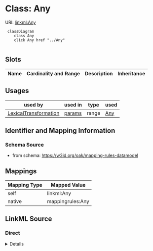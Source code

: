 

# Class: Any



URI: [linkml:Any](https://w3id.org/linkml/Any)






```{mermaid}
 classDiagram
    class Any
    click Any href "../Any"
      
```




<!-- no inheritance hierarchy -->


## Slots

| Name | Cardinality and Range | Description | Inheritance |
| ---  | --- | --- | --- |





## Usages

| used by | used in | type | used |
| ---  | --- | --- | --- |
| [LexicalTransformation](LexicalTransformation.md) | [params](params.md) | range | [Any](Any.md) |






## Identifier and Mapping Information







### Schema Source


* from schema: https://w3id.org/oak/mapping-rules-datamodel




## Mappings

| Mapping Type | Mapped Value |
| ---  | ---  |
| self | linkml:Any |
| native | mappingrules:Any |







## LinkML Source

<!-- TODO: investigate https://stackoverflow.com/questions/37606292/how-to-create-tabbed-code-blocks-in-mkdocs-or-sphinx -->

### Direct

<details>
```yaml
name: Any
from_schema: https://w3id.org/oak/mapping-rules-datamodel
class_uri: linkml:Any

```
</details>

### Induced

<details>
```yaml
name: Any
from_schema: https://w3id.org/oak/mapping-rules-datamodel
class_uri: linkml:Any

```
</details>